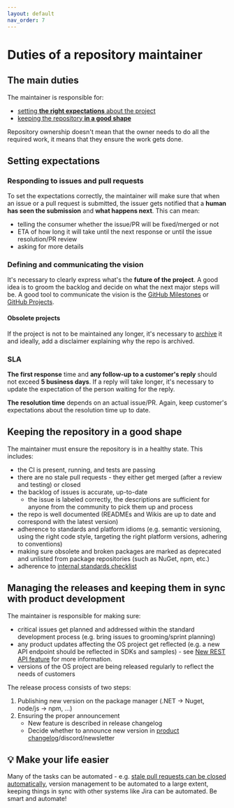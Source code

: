 ```yaml
---
layout: default
nav_order: 7
---
```


# Duties of a repository maintainer
## The main duties
The maintainer is responsible for:
- [setting **the right expectations** about the project](#setting-expectations)
- [keeping the repository **in a good shape**](#keeping-the-repository-in-a-good-shape)

Repository ownership doesn't mean that the owner needs to do all the required work, it means that they ensure the work gets done.

## Setting expectations
### Responding to issues and pull requests
To set the expectations correctly, the maintainer will make sure that when an issue or a pull request is submitted, the issuer gets notified that a **human has seen the submission** and **what happens next**. This can mean:
  - telling the consumer whether the issue/PR will be fixed/merged or not
  - ETA of how long it will take until the next response or until the issue resolution/PR review
  - asking for more details

### Defining and communicating the vision
It's necessary to clearly express what's the **future of the project**. A good idea is to groom the backlog and decide on what the next major steps will be. A good tool to communicate the vision is the [GitHub Milestones](https://docs.github.com/en/github/managing-your-work-on-github/about-milestones) or [GitHub Projects](https://github.com/features/project-management/).

#### Obsolete projects
If the project is not to be maintained any longer, it's necessary to [archive](https://docs.github.com/en/github/creating-cloning-and-archiving-repositories/archiving-a-github-repository) it and ideally, add a disclaimer explaining why the repo is archived.

### SLA
**The first response** time and **any follow-up to a customer's reply** should not exceed **5 business days**. If a reply will take longer, it's necessary to update the expectation of the person waiting for the reply.

**The resolution time** depends on an actual issue/PR. Again, keep customer's expectations about the resolution time up to date.

## Keeping the repository in a good shape
The maintainer must ensure the repository is in a healthy state. This includes:
- the CI is present, running, and tests are passing
- there are no stale pull requests - they either get merged (after a review and testing) or closed
- the backlog of issues is accurate, up-to-date
  - the issue is labeled correctly, the descriptions are sufficient for anyone from the community to pick them up and process
- the repo is well documented (READMEs and Wikis are up to date and correspond with the latest version)
- adherence to standards and platform idioms (e.g. semantic versioning, using the right code style, targeting the right platform versions, adhering to conventions)
- making sure obsolete and broken packages are marked as deprecated and unlisted from package repositories (such as NuGet, npm, etc.)
- adherence to [internal standards checklist](Checklist-for-publishing-a-new-OS-project)

## Managing the releases and keeping them in sync with product development
The maintainer is responsible for making sure:
- critical issues get planned and addressed within the standard development process (e.g. bring issues to grooming/sprint planning)
- any product updates affecting the OS project get reflected (e.g. a new API endpoint should be reflected in SDKs and samples) - see [New REST API feature](https://github.com/kontent-ai/.github/wiki/New-REST-API-feature) for more information.
- versions of the OS project are being released regularly to reflect the needs of customers

The release process consists of two steps:

1. Publishing new version on the package manager (.NET -> Nuget, node/js -> npm, ...)
1. Ensuring the proper announcement
    * New feature is described in release changelog
    * Decide whether to announce new version in [product changelog](https://docs.kontent.ai/changelog/product-changelog)/discord/newsletter

## 💡 Make your life easier
Many of the tasks can be automated - e.g. [stale pull requests can be closed automatically](https://probot.github.io/apps/stale/), version management to be automated to a large extent, keeping things in sync with other systems like Jira can be automated. Be smart and automate!